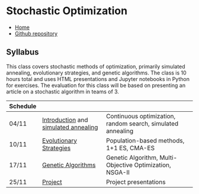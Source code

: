 # Stochastic Optimization

* [Home](https://supaerodatascience.github.io/stochastic/)
* [Github repository](https://github.com/SupaeroDataScience/stochastic/)

## Syllabus

This class covers stochastic methods of optimization, primarily simulated
annealing, evolutionary strategies, and genetic algorithms. The class is 10
hours total and uses HTML presentations and Jupyter notebooks in Python for
exercises. The evaluation for this class will be based on presenting an article
on a stochastic algorithm in teams of 3.

Schedule | | |
| --- | --- | --- |
04/11 | [Introduction](0_intro.html) and [simulated annealing](1_sa.html) | Continuous optimization, random search, simulated annealing |
10/11 | [Evolutionary Strategies](2_es.html) | Population-based methods, 1+1 ES, CMA-ES |
17/11 | [Genetic Algorithms](3_ga.html) | Genetic Algorithm, Multi-Objective Optimization, NSGA-II |
25/11 | [Project](project.html) | Project presentations |
